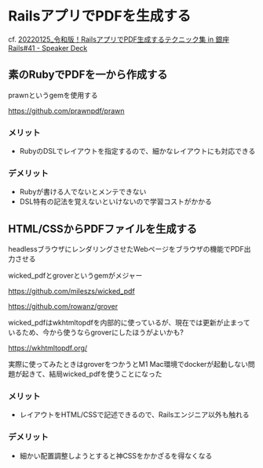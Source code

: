 # RailsアプリでPDFを生成する

cf. [20220125_令和版！RailsアプリでPDF生成するテクニック集 in 銀座Rails#41 - Speaker Deck](https://speakerdeck.com/morimorihoge/20220125-ling-he-ban-railsapuridepdfsheng-cheng-surutekunitukuji-in-yin-zuo-rails-number-41)

## 素のRubyでPDFを一から作成する

prawnというgemを使用する

https://github.com/prawnpdf/prawn

### メリット

- RubyのDSLでレイアウトを指定するので、細かなレイアウトにも対応できる

### デメリット

- Rubyが書ける人でないとメンテできない
- DSL特有の記法を覚えないといけないので学習コストがかかる

## HTML/CSSからPDFファイルを生成する

headlessブラウザにレンダリングさせたWebページをブラウザの機能でPDF出力させる

wicked_pdfとgroverというgemがメジャー

https://github.com/mileszs/wicked_pdf

https://github.com/rowanz/grover

wicked_pdfはwkhtmltopdfを内部的に使っているが、現在では更新が止まっているため、今から使うならgroverにしたほうがよいかも?

https://wkhtmltopdf.org/

実際に使ってみたときはgroverをつかうとM1 Mac環境でdockerが起動しない問題が起きて、結局wicked_pdfを使うことになった

### メリット

- レイアウトをHTML/CSSで記述できるので、Railsエンジニア以外も触れる

### デメリット
- 細かい配置調整しようとすると神CSSをかかざるを得なくなる

